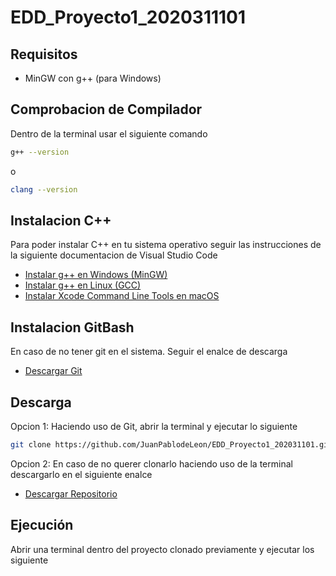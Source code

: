 # EDD_Proyecto1_2020311101

## Requisitos

- MinGW con g++ (para Windows)
## Comprobacion de Compilador

Dentro de la terminal usar el siguiente comando
```bash
g++ --version
```
o
```bash
clang --version
```
## Instalacion C++

Para poder instalar C++ en tu sistema operativo seguir las instrucciones de la siguiente documentacion de Visual Studio Code

- [Instalar g++ en Windows (MinGW)](https://code.visualstudio.com/docs/cpp/config-mingw)  
- [Instalar g++ en Linux (GCC)](https://code.visualstudio.com/docs/cpp/config-linux?originUrl=%2Fdocs%2Fcpp%2Fconfig-clang-mac)  
- [Instalar Xcode Command Line Tools en macOS](https://code.visualstudio.com/docs/cpp/config-clang-mac?originUrl=%2Fdocs%2Fcpp%2Fconfig-mingw)  

## Instalacion GitBash 

En caso de no tener git en el sistema. Seguir el enalce de descarga
- [Descargar Git](https://git-scm.com/downloads)

## Descarga

 Opcion 1: Haciendo uso de Git, abrir la terminal y ejecutar lo siguiente
 ```bash
git clone https://github.com/JuanPablodeLeon/EDD_Proyecto1_202031101.git
```

Opcion 2: En caso de no querer clonarlo haciendo uso de la terminal descargarlo en el siguiente enalce
- [Descargar Repositorio](https://github.com/JuanPablodeLeon/EDD_Proyecto1_202031101.git)


## Ejecución

Abrir una terminal dentro del proyecto clonado previamente y ejecutar los siguiente

